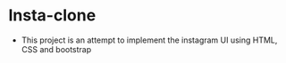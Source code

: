 # Insta-clone 
- This project is an attempt to implement the instagram UI using HTML, CSS and bootstrap
